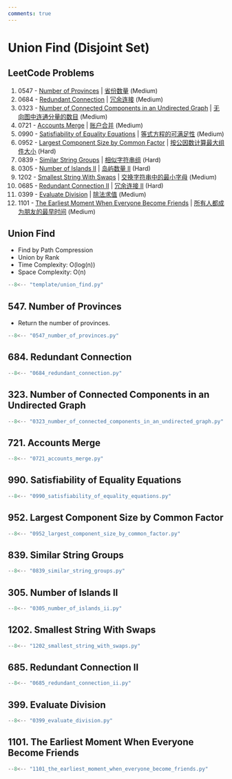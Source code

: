 ```yaml
---
comments: true
---
```


# Union Find (Disjoint Set)

## LeetCode Problems

1. 0547 - [Number of Provinces](https://leetcode.com/problems/number-of-provinces/) | [省份数量](https://leetcode.cn/problems/number-of-provinces/) (Medium)
2. 0684 - [Redundant Connection](https://leetcode.com/problems/redundant-connection/) | [冗余连接](https://leetcode.cn/problems/redundant-connection/) (Medium)
3. 0323 - [Number of Connected Components in an Undirected Graph](https://leetcode.com/problems/number-of-connected-components-in-an-undirected-graph/) | [无向图中连通分量的数目](https://leetcode.cn/problems/number-of-connected-components-in-an-undirected-graph/) (Medium)
4. 0721 - [Accounts Merge](https://leetcode.com/problems/accounts-merge/) | [账户合并](https://leetcode.cn/problems/accounts-merge/) (Medium)
5. 0990 - [Satisfiability of Equality Equations](https://leetcode.com/problems/satisfiability-of-equality-equations/) | [等式方程的可满足性](https://leetcode.cn/problems/satisfiability-of-equality-equations/) (Medium)
6. 0952 - [Largest Component Size by Common Factor](https://leetcode.com/problems/largest-component-size-by-common-factor/) | [按公因数计算最大组件大小](https://leetcode.cn/problems/largest-component-size-by-common-factor/) (Hard)
7. 0839 - [Similar String Groups](https://leetcode.com/problems/similar-string-groups/) | [相似字符串组](https://leetcode.cn/problems/similar-string-groups/) (Hard)
8. 0305 - [Number of Islands II](https://leetcode.com/problems/number-of-islands-ii/) | [岛屿数量 II](https://leetcode.cn/problems/number-of-islands-ii/) (Hard)
9. 1202 - [Smallest String With Swaps](https://leetcode.com/problems/smallest-string-with-swaps/) | [交换字符串中的最小字母](https://leetcode.cn/problems/smallest-string-with-swaps/) (Medium)
10. 0685 - [Redundant Connection II](https://leetcode.com/problems/redundant-connection-ii/) | [冗余连接 II](https://leetcode.cn/problems/redundant-connection-ii/) (Hard)
11. 0399 - [Evaluate Division](https://leetcode.com/problems/evaluate-division/) | [除法求值](https://leetcode.cn/problems/evaluate-division/) (Medium)
12. 1101 - [The Earliest Moment When Everyone Become Friends](https://leetcode.com/problems/the-earliest-moment-when-everyone-become-friends/) | [所有人都成为朋友的最早时间](https://leetcode.cn/problems/the-earliest-moment-when-everyone-become-friends/) (Medium)

## Union Find

-   Find by Path Compression
-   Union by Rank
-   Time Complexity: O(log(n))
-   Space Complexity: O(n)

```python title="template/union_find.py"
--8<-- "template/union_find.py"
```

## 547. Number of Provinces

-   Return the number of provinces.

```python
--8<-- "0547_number_of_provinces.py"
```

## 684. Redundant Connection

```python
--8<-- "0684_redundant_connection.py"
```

## 323. Number of Connected Components in an Undirected Graph

```python
--8<-- "0323_number_of_connected_components_in_an_undirected_graph.py"
```

## 721. Accounts Merge

```python
--8<-- "0721_accounts_merge.py"
```

## 990. Satisfiability of Equality Equations

```python
--8<-- "0990_satisfiability_of_equality_equations.py"
```

## 952. Largest Component Size by Common Factor

```python
--8<-- "0952_largest_component_size_by_common_factor.py"
```

## 839. Similar String Groups

```python
--8<-- "0839_similar_string_groups.py"
```

## 305. Number of Islands II

```python
--8<-- "0305_number_of_islands_ii.py"
```

## 1202. Smallest String With Swaps

```python
--8<-- "1202_smallest_string_with_swaps.py"
```

## 685. Redundant Connection II

```python
--8<-- "0685_redundant_connection_ii.py"
```

## 399. Evaluate Division

```python
--8<-- "0399_evaluate_division.py"
```

## 1101. The Earliest Moment When Everyone Become Friends

```python
--8<-- "1101_the_earliest_moment_when_everyone_become_friends.py"
```
